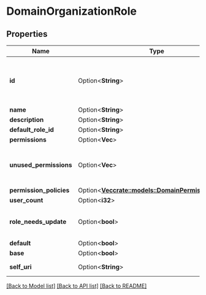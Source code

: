 # DomainOrganizationRole

## Properties

Name | Type | Description | Notes
------------ | ------------- | ------------- | -------------
**id** | Option<**String**> | The globally unique identifier for the object. | [optional][readonly]
**name** | Option<**String**> |  | [optional]
**description** | Option<**String**> |  | [optional]
**default_role_id** | Option<**String**> |  | [optional]
**permissions** | Option<**Vec<String>**> |  | [optional]
**unused_permissions** | Option<**Vec<String>**> | A collection of the permissions the role is not using | [optional][readonly]
**permission_policies** | Option<[**Vec<crate::models::DomainPermissionPolicy>**](DomainPermissionPolicy.md)> |  | [optional]
**user_count** | Option<**i32**> |  | [optional]
**role_needs_update** | Option<**bool**> | Optional unless patch operation. | [optional]
**default** | Option<**bool**> |  | [optional]
**base** | Option<**bool**> |  | [optional]
**self_uri** | Option<**String**> | The URI for this object | [optional][readonly]

[[Back to Model list]](../README.md#documentation-for-models) [[Back to API list]](../README.md#documentation-for-api-endpoints) [[Back to README]](../README.md)


